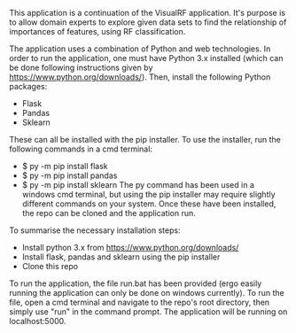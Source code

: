 This application is a continuation of the VisualRF application. It's purpose is to allow domain experts to explore given data sets to find the relationship of importances of features, using RF classification.

The application uses a combination of Python and web technologies. In order to run the application, one must have Python 3.x installed (which can be done following instructions given by https://www.python.org/downloads/). Then, install the following Python packages:
- Flask
- Pandas
- Sklearn

These can all be installed with the pip installer. To use the installer, run the following commands in a cmd terminal:
- $ py -m pip install flask
- $ py -m pip install pandas
- $ py -m pip install sklearn
The py command has been used in a windows cmd terminal, but using the pip installer may require slightly different commands on your system. Once these have been installed, the repo can be cloned and the application run.

To summarise the necessary installation steps:
- Install python 3.x from https://www.python.org/downloads/
- Install flask, pandas and sklearn using the pip installer
- Clone this repo

To run the application, the file run.bat has been provided (ergo easily running the application can only be done on windows currently). To run the file, open a cmd terminal and navigate to the repo's root directory, then simply use "run" in the command prompt.
The application will be running on localhost:5000.